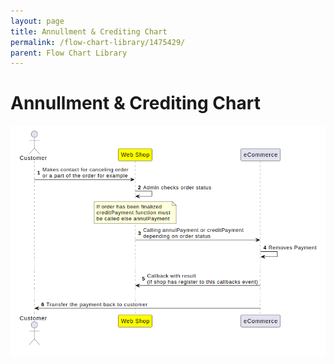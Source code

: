 ```yaml
---
layout: page
title: Annullment & Crediting Chart
permalink: /flow-chart-library/1475429/
parent: Flow Chart Library
---
```



# Annullment & Crediting Chart 

![](../../attachments/1475429/128286739.png)
  
